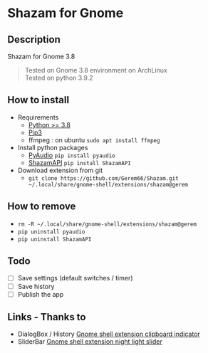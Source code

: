 # Shazam for Gnome

## Description
Shazam for Gnome 3.8
> Tested on Gnome 3.8 environment on ArchLinux  
> Tested on python 3.9.2

## How to install
- Requirements
    * [Python >= 3.8](https://www.python.org/)
    * [Pip3](https://pypi.org/project/pip/)
    * ffmpeg : on ubuntu `sudo apt install ffmpeg`
- Install python packages
    * [PyAudio](https://pypi.org/project/PyAudio/) `pip install pyaudio`
    * [ShazamAPI](https://pypi.org/project/ShazamAPI/) `pip install ShazamAPI`
- Download extension from git
    * `git clone https://github.com/Gerem66/Shazam.git ~/.local/share/gnome-shell/extensions/shazam@gerem`

## How to remove
* `rm -R ~/.local/share/gnome-shell/extensions/shazam@gerem`
* `pip uninstall pyaudio`
* `pip uninstall ShazamAPI`

## Todo
- [ ] Save settings (default switches / timer)
- [ ] Save history
- [ ] Publish the app
<!--
### Interface
- [x] Faire une interface
- [x] Switch pour activer / désavtiver l'auto shazam
- [x] Historique (date + titre + lien shazam) + "Supprimer l'historique"
### Features
- [x] Slider pour modifier la fréquences des scans
- [x] Récupérer et afficher le lien Shazam
- [x] Switch pour l'autoclipboard
- [x] Ajouter un scan pour une unique musique
- [x] Auto copy on clipboard
### System
- [ ] Sauvegarder les paramètres (switchs par défaut / timer)
- [ ] Sauvegarder l'historique
- [x] Optimiser la vitesse de détection et les perfs (async)
- [x] Fenêtre de confirmation pour supprimer l'historique
- [x] Enlever la première notification vide
- [x] Ne pas enregistrer les même sons consécutifs
- [x] Lire le contenu des fichiers depuis js
- [x] Supprimer les fichiers à la fin de l'utilisation
- [x] Afficher un msg si aucun son trouvé pr le "single shazam"
### Finish
- [ ] Publier l'app
-->

## Links - Thanks to
* DialogBox / History [Gnome shell extension clipboard indicator](https://github.com/Tudmotu/gnome-shell-extension-clipboard-indicator)
* SliderBar [Gnome shell extension night light slider](https://codeberg.org/kiyui/gnome-shell-night-light-slider-extension)
